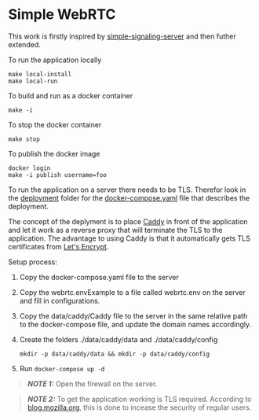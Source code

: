 # Simple WebRTC

This work is firstly inspired by [simple-signaling-server](https://www.100ms.live/blog/webrtc-python-react-app) and then futher extended.

To run the application locally

```shell
make local-install
make local-run
```

To build and run as a docker container

```shell
make -i
```

To stop the docker container

```shell
make stop
```

To publish the docker image

```shell
docker login
make -i publish username=foo
```


To run the application on a server there needs to be TLS. Therefor look in the [deployment](./deployment/) folder for the [docker-compose.yaml](./deployment/docker-compose.yaml) file that describes the deployment.

The concept of the deplyment is to place [Caddy](https://caddyserver.com/) in front of the application and let it work as a reverse proxy that will terminate the TLS to the application. The advantage to using Caddy is that it automatically gets TLS certificates from [Let's Encrypt](https://letsencrypt.org/).

Setup process:

1. Copy the docker-compose.yaml file to the server

2. Copy the webrtc.envExample to a file called webrtc.env on the server and fill in configurations.

3. Copy the data/caddy/Caddy file to the server in the same relative path to the docker-compose file, and update the domain names accordingly. 

4. Create the folders ./data/caddy/data and ./data/caddy/config
    
    `mkdir -p data/caddy/data && mkdir -p data/caddy/config`


5. Run `docker-compose up -d`

> **_NOTE 1:_**  Open the firewall on the server.

> **_NOTE 2:_**  To get the application working is TLS required. According to [blog.mozilla.org](https://blog.mozilla.org/webrtc/camera-microphone-require-https-in-firefox-68/), this is done to incease the security of regular users.